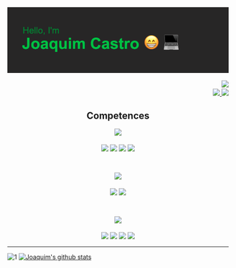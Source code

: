<img src="./Header.png">

<p align="right">
<a href="https://github.com/Joaquim09Castro?tab=followers">
  <img src="https://img.shields.io/github/followers/Joaquim09Castro.svg?style=social&label=Follow&maxAge=2592000">
</a>

<br>

<a href="mailto:joaquimcastro2909@gmail.com?subject=Contact%20through%20Github">
  <img src="https://img.shields.io/badge/gmail-D14836?&style=plastic&logo=gmail&logoColor=white">
</a>
<a href="https://www.linkedin.com/in/joaquim-rodrigo-moraes-de-castro/">
  <img src="https://img.shields.io/badge/linkedin-%230077B5.svg?&style=plastic&logo=linkedin&logoColor=white">
</a>
</p>

<h2 align="center">Competences</h2>

  <p align="center">
    <kbd><img src="https://img.shields.io/badge/FrontEnd-%23DEDE55.svg?&style=for-the-badge&logoColor=white"></kbd>
    <br><br>
    <img src="https://img.shields.io/badge/html5%20-%23E34F26.svg?&style=for-the-badge&logo=html5&logoColor=white">
    <img src="https://img.shields.io/badge/css3%20-%231572B6.svg?&style=for-the-badge&logo=css3&logoColor=white">
    <img src="https://img.shields.io/badge/react%20-%2320232a.svg?&style=for-the-badge&logo=react&logoColor=%2361DAFB">
    <img src="https://img.shields.io/badge/javascript%20-%23323330.svg?&style=for-the-badge&logo=javascript&logoColor=%23F7DF1E">
  </p>
  <br>
  <p align="center">
    <kbd><img src="https://img.shields.io/badge/BackEnd-%23424242.svg?&style=for-the-badge&logoColor=white"></kbd>
    <br><br>
    <img src="https://img.shields.io/badge/node.js%20-%2343853D.svg?&style=for-the-badge&logo=node.js&logoColor=white">
    <img src="https://img.shields.io/badge/express.js%20-%23404d59.svg?&style=for-the-badge&color=grey">
  </p>
  <br>
  <p align="center">
    <kbd><img src="https://img.shields.io/badge/Database%20Tools-%235555EF.svg?&style=for-the-badge&logoColor=black"></kbd>
    <br><br>
    <img src="https://img.shields.io/badge/postgres-%23316192.svg?&style=for-the-badge&logo=postgresql&logoColor=white">
    <img src="https://img.shields.io/badge/mysql-%2300f.svg?&style=for-the-badge&logo=mysql&logoColor=white">
    <img src="https://img.shields.io/badge/sqlite-%2307405e.svg?&style=for-the-badge&logo=sqlite&logoColor=white">
    <img src="https://img.shields.io/badge/MongoDB-%234ea94b.svg?&style=for-the-badge&logo=mongodb&logoColor=white">
  </p>

---

![1](https://github-readme-stats.vercel.app/api/top-langs/?username=Joaquim09Castro&theme=blue-green)
[![Joaquim's github stats](https://github-readme-stats.vercel.app/api?username=Joaquim09Castro&theme=blue-green)](https://github.com/Joaquim09Castro/github-readme-stats)
